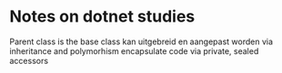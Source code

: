 # Notes on dotnet studies
Parent class is the base class
kan uitgebreid en aangepast worden via inheritance and polymorhism
encapsulate code via private, sealed accessors
